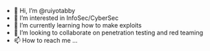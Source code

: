 - 👋 Hi, I’m @ruiyotabby
- 👀 I’m interested in InfoSec/CyberSec
- 🌱 I’m currently learning how to make exploits
- 💞️ I’m looking to collaborate on penetration testing and red teaming
- 📫 How to reach me ...

<!---
ruiyotabby/ruiyotabby is a ✨ special ✨ repository because its `README.md` (this file) appears on your GitHub profile.
You can click the Preview link to take a look at your changes.
--->
